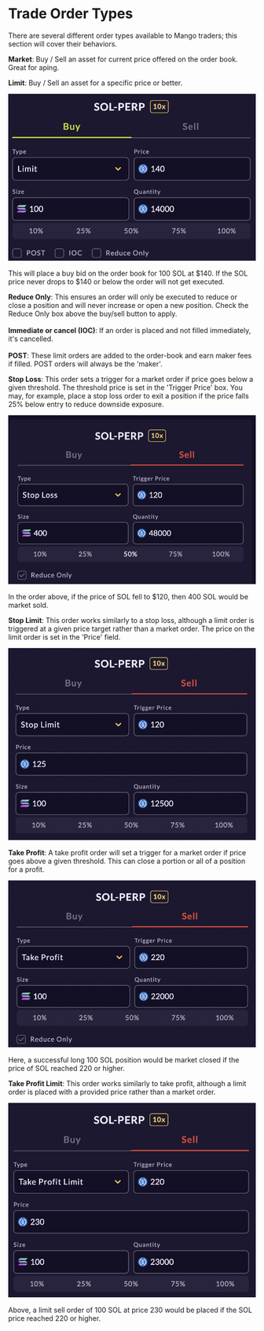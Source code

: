 # Trade Order Types

There are several different order types available to Mango traders; this section will cover their behaviors.&#x20;



**Market**: Buy / Sell an asset for current price offered on the order book. Great for aping.&#x20;

**Limit**: Buy / Sell an asset for a specific price or better.&#x20;

![](<../.gitbook/assets/Screen Shot 2021-10-11 at 4.49.12 PM.png>)

This will place a buy bid on the order book for 100 SOL at $140. If the SOL price never drops to $140 or below the order will not get executed.&#x20;

**Reduce Only**: This ensures an order will only be executed to reduce or close a position and will never increase or open a new position. Check the Reduce Only box above the buy/sell button to apply. \
\
**Immediate or cancel (IOC)**: If an order is placed and not filled immediately, it's cancelled.\
\
**POST**: These limit orders are added to the order-book and earn maker fees if filled. POST orders will always be the 'maker'.

**Stop Loss**: This order sets a trigger for a market order if price goes below a given threshold. The threshold price is set in the 'Trigger Price' box. You may, for example, place a stop loss order to exit a position if the price falls 25% below entry to reduce downside exposure.&#x20;

![](<../.gitbook/assets/Screen Shot 2021-10-11 at 3.08.04 PM.png>)

In the order above, if the price of SOL fell to $120, then 400 SOL would be market sold.&#x20;

**Stop Limit**: This order works similarly to a stop loss, although a limit order is triggered at a given price target rather than a market order. The price on the limit order is set in the 'Price' field.&#x20;

![](<../.gitbook/assets/Screen Shot 2021-10-11 at 4.21.44 PM.png>)

**Take Profit**: A take profit order will set a trigger for a market order if price goes above a given threshold. This can close a portion or all of a position for a profit.

&#x20;![](<../.gitbook/assets/Screen Shot 2021-10-11 at 4.09.45 PM.png>)

Here, a successful long 100 SOL position would be market closed if the price of SOL reached 220 or higher.&#x20;

**Take Profit Limit**: This order works similarly to take profit, although a limit order is placed with a provided price rather than a market order.&#x20;

![](<../.gitbook/assets/Screen Shot 2021-10-11 at 4.13.54 PM.png>)

Above, a limit sell order of 100 SOL at price 230 would be placed if the SOL price reached 220 or higher.&#x20;









